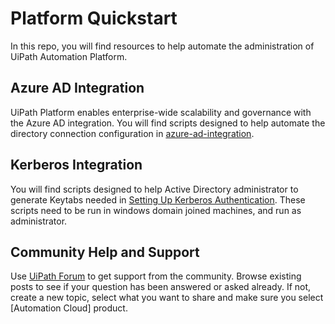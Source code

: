 # Platform Quickstart
In this repo, you will find resources to help automate the administration of UiPath Automation Platform.

## Azure AD Integration
UiPath Platform enables enterprise-wide scalability and governance with the Azure AD integration. You will find scripts designed to help automate the directory connection configuration in [azure-ad-integration](azure-ad-integration). 

## Kerberos Integration
You will find scripts designed to help Active Directory administrator to generate Keytabs needed in [Setting Up Kerberos Authentication](https://docs.uipath.com/automation-suite/v2022.4/docs/setting-up-kerberos-authentication). These scripts need to be run in windows domain joined machines, and run as administrator.

## Community Help and Support
Use [UiPath Forum](https://forum.uipath.com/) to get support from the community. Browse existing posts to see if your question has been answered or asked already. If not, create a new topic, select what you want to share and make sure you select [Automation Cloud] product.
